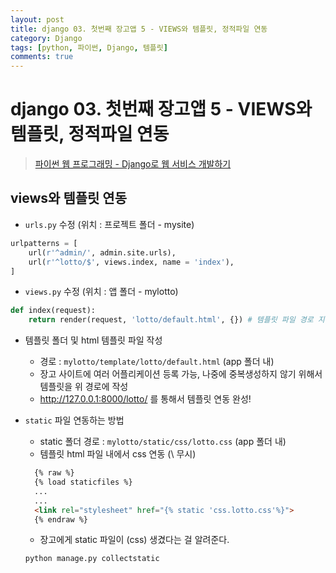 ```yaml
---
layout: post
title: django 03. 첫번째 장고앱 5 - VIEWS와 템플릿, 정적파일 연동
category: Django
tags: [python, 파이썬, Django, 템플릿]
comments: true
---
```

# django 03. 첫번째 장고앱 5 - VIEWS와 템플릿, 정적파일 연동
> [파이썬 웹 프로그래밍 - Django로 웹 서비스 개발하기 ](https://www.inflearn.com/course/django-%ED%8C%8C%EC%9D%B4%EC%8D%AC-%EC%9E%A5%EA%B3%A0-%EA%B0%95%EC%A2%8C/)      

## views와 템플릿 연동
- `urls.py` 수정 (위치 : 프로젝트 폴더 - mysite)

```python
urlpatterns = [
    url(r'^admin/', admin.site.urls),
    url(r'^lotto/$', views.index, name = 'index'),
]
```

- `views.py` 수정 (위치 : 앱 폴더 - mylotto)

```python
def index(request):
    return render(request, 'lotto/default.html', {}) # 템플릿 파일 경로 지정
```

- 템플릿 폴더 및 html 템플릿 파일 작성
  - 경로 : `mylotto/template/lotto/default.html` (app 폴더 내)
  - 장고 사이트에 여러 어플리케이션 등록 가능, 나중에 중복생성하지 않기 위해서 템플릿을 위 경로에 작성
  - http://127.0.0.1:8000/lotto/ 를 통해서 템플릿 연동 완성!

- `static` 파일 연동하는 방법
  - static 폴더 경로 : `mylotto/static/css/lotto.css` (app 폴더 내)
  - 템플릿 html 파일 내에서 css 연동 (\ 무시)

  ```html
    {% raw %}
    {% load staticfiles %}
    ...
    ...
    <link rel="stylesheet" href="{% static 'css.lotto.css'%}">
    {% endraw %}
  ```
  - 장고에게 static 파일이 (css) 생겼다는 걸 알려준다.

  ```
  python manage.py collectstatic
  ```
